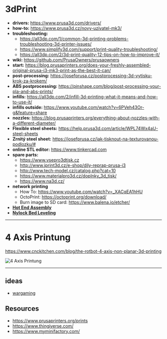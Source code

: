 # 3dPrint

- **drivers:** https://www.prusa3d.com/drivers/
- **how-to:** https://www.prusa3d.cz/novy-uzivatel-mk3/
- **troubleshooting:**
  - https://all3dp.com/1/common-3d-printing-problems-troubleshooting-3d-printer-issues/
  - https://www.simplify3d.com/support/print-quality-troubleshooting/
  - https://all3dp.com/2/3d-print-quality-12-tips-on-how-to-improve-it/
- **wiki:** https://github.com/PrusaOwners/prusaowners
- **start:** https://blog.prusaprinters.org/does-your-freshly-assembled-original-prusa-i3-mk3-print-as-the-best-it-can/
- **post-processing:** https://josefprusa.cz/postprocessing-3d-vytisku-krok-za-krokem/
- **ABS postprocessing:** https://pinshape.com/blog/post-processing-your-pla-and-abs-prints/
- **infills:** https://all3dp.com/2/infill-3d-printing-what-it-means-and-how-to-use-it/
- **infills outside:** https://www.youtube.com/watch?v=6PVeh43Or-g&feature=share
- **nozzles:** https://blog.prusaprinters.org/everything-about-nozzles-with-a-different-diameter/
- **Flexible steel sheets:** https://help.prusa3d.com/article/WPL74Wx4aU-steel-sheets
- **Zrnitý steel sheet:** https://josefprusa.cz/jak-tisknout-na-texturovanou-podlozku/#
- **online STL editor:** https://www.tinkercad.com
- **spare parts:**
  - https://www.vsepro3dtisk.cz
  - http://www.jprint3d.cz/e-shop/dily-reprap-prusa-i3
  - http://www.tech-model.cz/catalog.php?cat=10
  - https://www.materialpro3d.cz/doplnky_3d_tisk/
  - https://www.na3d.cz/
- **network printing**
  - How To: https://www.youtube.com/watch?v=_XACqEA1hHU
  - OctoPrint: https://octoprint.org/download/
  - Burn image to SD card: https://www.balena.io/etcher/
- [**Hot End Assembly**](https://www.youtube.com/watch?v=xOeSjzwnBqM)
- [**Nylock Bed Leveling**](https://www.youtube.com/watch?v=hDv73AdiBqM)

---

# 4 Axis Printung

https://www.cnckitchen.com/blog/the-rotbot-4-axis-non-planar-3d-printing

![4 Axis Printung](https://images.squarespace-cdn.com/content/v1/5d88f1f13db677155dee50fa/654b8e48-f247-47af-b04d-6732e0f824a5/P1388253.JPG?format=1500w)

---

## ideas

- [wargaming](https://josefprusa.cz/vytisknete-si-paradni-stolni-rpg-dobrodruzstvi-a-spoustu-doplnku/)

## Resources

- https://www.prusaprinters.org/prints
- https://www.thingiverse.com/
- https://www.myminifactory.com/
